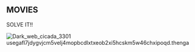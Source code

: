## MOVIES ##
SOLVE IT!!



![Dark_web_cicada_3301](https://github.com/user-attachments/assets/1ebb3814-a82c-4d14-8ce4-0d52e4a50549) usegafl7jdygvjcm5velj4mopbcdlxtxeob2xi5hcskm5w46chxipoqd.thenga




